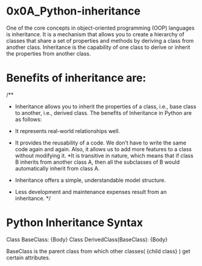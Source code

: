 # 0x0A_Python-inheritance

One of the core concepts in object-oriented programming (OOP) languages is inheritance.
It is a mechanism that allows you to create a hierarchy of classes that share a set of properties and methods by deriving a class from another class.
Inheritance is the capability of one class to derive or inherit the properties from another class. 

# Benefits of inheritance are:

/**
* Inheritance allows you to inherit the properties of a class, i.e., base class to another, i.e., derived class. The benefits of Inheritance in Python are as follows:

* It represents real-world relationships well.
* It provides the reusability of a code. We don’t have to write the same code again and again. Also, it allows us to add more features to a class without modifying it.
*It is transitive in nature, which means that if class B inherits from another class A, then all the subclasses of B would automatically inherit from class A.
* Inheritance offers a simple, understandable model structure. 
* Less development and maintenance expenses result from an inheritance. 
*/

# Python Inheritance Syntax

Class BaseClass:
    {Body}
Class DerivedClass(BaseClass):
    {Body}

BaseClass is the parent class from which other classes( {child class} ) get certain attributes.
